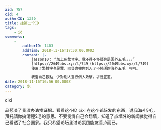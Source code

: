 ```yaml
---
aid: 757
cid: 4
authorID: 1250
title: 挂第二个ID
tags:
    - id
comments:
    -
        authorID: 1403
        addTime: 2018-11-16T17:30:00.000Z
        content: |-
            jasson10： “加上用繁体字。我不得不怀疑你是国外五毛。。。。”  
            [https://2049bbs.xyz/t/749](https://2049bbs.xyz/t/749)  
            使用了繁體字也是罪，同樣也被你列入了不純潔的海外五毛，呵呵。

            表達自己觀點，少對別人進行個人攻擊，才是正道。
date: 2018-11-16T16:56:00.000Z
category: 水
---
```


cixi

品葱关了我没办法找证据。看看这个ID cixi 在这个论坛发的东西。说我海外5毛，拜托请你搞清楚5毛的意思。不要觉得自己会翻墙，知道了点墙外的新闻就觉得自己看透了社会国家。我只希望论坛里讨论氛围能友善点而已。
